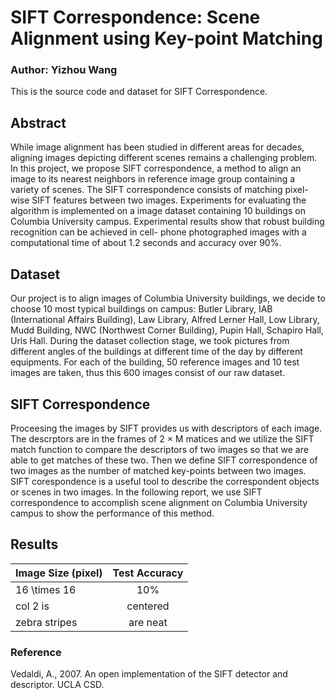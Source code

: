 # SIFT Correspondence: Scene Alignment using Key-point Matching
### Author: Yizhou Wang

This is the source code and dataset for SIFT Correspondence. 

## Abstract

While image alignment has been studied in different areas for decades, aligning images depicting different scenes remains a challenging problem. In this project, we propose SIFT correspondence, a method to align an image to its nearest neighbors in reference image group containing a variety of scenes. The SIFT correspondence consists of matching pixel-wise SIFT features between two images. Experiments for evaluating the algorithm is implemented on a image dataset containing 10 buildings on Columbia University campus. Experimental results show that robust building recognition can be achieved in cell- phone photographed images with a computational time of about 1.2 seconds and accuracy over 90%.

## Dataset

Our project is to align images of Columbia University buildings, we decide to choose 10 most typical buildings on campus: Butler Library, IAB (International Affairs Building), Law Library, Alfred Lerner Hall, Low Library, Mudd Building, NWC (Northwest Corner Building), Pupin Hall, Schapiro Hall, Uris Hall. During the dataset collection stage, we took pictures from different angles of the buildings at different time of the day by different equipments. For each of the building, 50 reference images and 10 test images are taken, thus this 600 images consist of our raw dataset.

## SIFT Correspondence

Proceesing the images by SIFT provides us with descriptors of each image. The descrptors are in the frames of 2 × M matices and we utilize the SIFT match function to compare the descriptors of two images so that we are able to get matches of these two.
Then we define SIFT correspondence of two images as the number of matched key-points between two images. SIFT corespondence is a useful tool to describe the correspondent objects or scenes in two images.
In the following report, we use SIFT correspondence to accomplish scene alignment on Columbia University campus to show the performance of this method.

## Results

| Image Size (pixel) | Test Accuracy |
| ------------------ |:-------------:|
| 16 \times 16       | 10%           |
| col 2 is      | centered      |   $12 |
| zebra stripes | are neat      |    $1 |

### Reference

Vedaldi, A., 2007. An open implementation of the SIFT detector and
descriptor. UCLA CSD.
